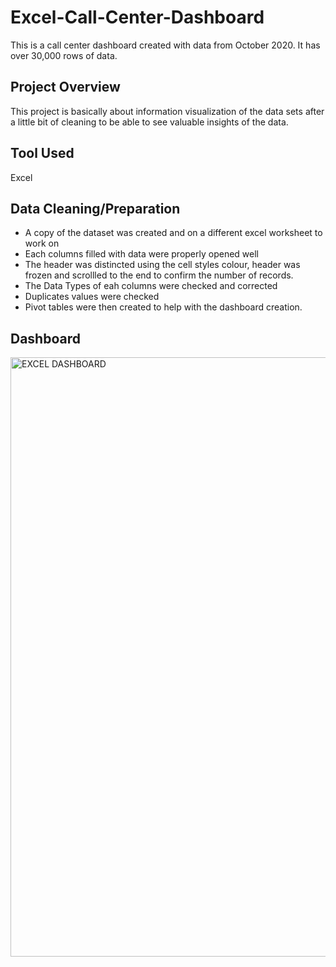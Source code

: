 # Excel-Call-Center-Dashboard
This is a call center dashboard created with data from October 2020. It has over 30,000 rows of data.
## Project Overview
This project is basically about information visualization of the data sets after a little bit of cleaning to be able to see valuable insights of the data.
## Tool Used
Excel 
## Data Cleaning/Preparation
- A copy of the dataset was created and on a different excel worksheet to work on
- Each columns filled with data were properly opened well
- The header was distincted using the cell styles colour, header was frozen and scrollled to the end to confirm the number of records.
-  The Data Types of eah columns were checked and corrected
-  Duplicates values were checked
-  Pivot tables were then created to help with the dashboard creation.

 ## Dashboard
 <img width="959" alt="EXCEL DASHBOARD" src="https://github.com/Chibuzorn/Excel-Call-Center-Dashboard/assets/150259239/157dea45-bdf5-4d66-ab3e-7f5a52c5784c">
